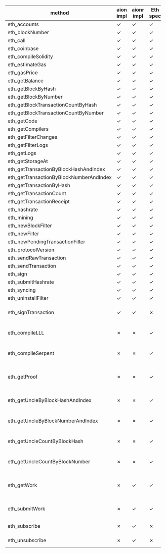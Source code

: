 | method        | aion impl | aionr impl | Eth spec | New spec | Notes |
|---------------|------|-------|----------|-----------------------|-------|
|eth_accounts |✓|✓|✓|✓ | | 
|eth_blockNumber |✓|✓|✓|✓ | | 
|eth_call |✓|✓|✓|✓ | | 
|eth_coinbase |✓|✓|✓|✓ | | 
|eth_compileSolidity |✓|✓|✓|✓ | | 
|eth_estimateGas |✓|✓|✓|✓ | | 
|eth_gasPrice |✓|✓|✓|✓ | | 
|eth_getBalance |✓|✓|✓|✓ | | 
|eth_getBlockByHash |✓|✓|✓|✓ | | 
|eth_getBlockByNumber |✓|✓|✓|✓ | | 
|eth_getBlockTransactionCountByHash |✓|✓|✓|✓ | | 
|eth_getBlockTransactionCountByNumber |✓|✓|✓|✓ | | 
|eth_getCode |✓|✓|✓|✓ | | 
|eth_getCompilers |✓|✓|✓|✓ | | 
|eth_getFilterChanges |✓|✓|✓|✓ | | 
|eth_getFilterLogs |✓|✓|✓|✓ | | 
|eth_getLogs |✓|✓|✓|✓ | | 
|eth_getStorageAt |✓|✓|✓|✓ | | 
|eth_getTransactionByBlockHashAndIndex |✓|✓|✓|✓ | | 
|eth_getTransactionByBlockNumberAndIndex |✓|✓|✓|✓ | | 
|eth_getTransactionByHash |✓|✓|✓|✓ | | 
|eth_getTransactionCount |✓|✓|✓|✓ | | 
|eth_getTransactionReceipt |✓|✓|✓|✓ | | 
|eth_hashrate |✓|✓|✓|✓ | | 
|eth_mining |✓|✓|✓|✓ | | 
|eth_newBlockFilter |✓|✓|✓|✓ | | 
|eth_newFilter |✓|✓|✓|✓ | | 
|eth_newPendingTransactionFilter |✓|✓|✓|✓ | | 
|eth_protocolVersion |✓|✓|✓|✓ | | 
|eth_sendRawTransaction |✓|✓|✓|✓ | | 
|eth_sendTransaction |✓|✓|✓|✓ | | 
|eth_sign |✓|✓|✓|✓ | | 
|eth_submitHashrate |✓|✓|✓|✓ | | 
|eth_syncing |✓|✓|✓|✓ | | 
|eth_uninstallFilter |✓|✓|✓|✓ | | 
|eth_signTransaction |✓|✓|✗|✓ | Introduced in Aion; never existed in Eth | 
|eth_compileLLL |✗|✗|✓|✗ |LLL not supported by Aion; see [1] | 
|eth_compileSerpent |✗|✗|✓|✗ |Serpent not supported by Aion; see [1] | 
|eth_getProof |✗|✗|✓|✓| Was recently added to Eth (see [2]); we should add it too 
|eth_getUncleByBlockHashAndIndex |✗|✗|✓|✗ |Aion doesn't have 'uncle'; see [1] | 
|eth_getUncleByBlockNumberAndIndex |✗|✗|✓|✗ |Aion doesn't have 'uncle'; see [1] | 
|eth_getUncleCountByBlockHash |✗|✗|✓|✗ |Aion doesn't have 'uncle'; see [1] | 
|eth_getUncleCountByBlockNumber |✗|✗|✓|✗ |Aion doesn't have 'uncle'; see [1] | 
|eth_getWork |✗|✓|✓|✗| In aion, fulfilled by getblocktemplate; see [3]
|eth_submitWork |✗|✓|✓|✗| In aion, fulfilled by submitblock; see [3] |  
|eth_subscribe |✗|✓|✗|✗|Not in core Eth spec 
|eth_unsubscribe |✗|✓|✗|✗ |Not in core Eth spec
